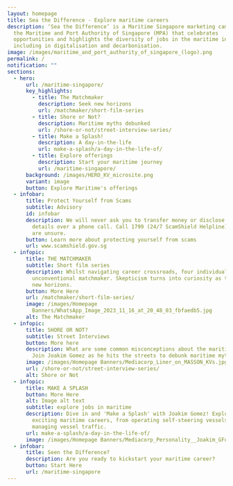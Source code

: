 ```yaml
---
layout: homepage
title: Sea the Difference - Explore maritime careers
description: ‘Sea the Difference’ is a Maritime Singapore marketing campaign by
  the Maritime and Port Authority of Singapore (MPA) that celebrates
  opportunities and highlights the diversity of jobs in the maritime industry,
  including in digitalisation and decarbonisation.
image: /images/maritime_and_port_authority_of_singapore_(logo).png
permalink: /
notification: ""
sections:
  - hero:
      url: /maritime-singapore/
      key_highlights:
        - title: The Matchmaker
          description: Seek new horizons
          url: /matchmaker/short-film-series
        - title: Shore or Not?
          description: Maritime myths debunked
          url: /shore-or-not/street-interview-series/
        - title: Make a Splash!
          description: A day-in-the-life
          url: make-a-splash/a-day-in-the-life-of/
        - title: Explore offerings
          description: Start your maritime journey
          url: /maritime-singapore/
      background: /images/HERO_KV_microsite.png
      variant: image
      button: Explore Maritime's offerings
  - infobar:
      title: Protect Yourself from Scams
      subtitle: Advisory
      id: infobar
      description: We will never ask you to transfer money or disclose bank login
        details over a phone call. Call 1799 (24/7 ScamShield Helpline) if you
        are unsure.
      button: Learn more about protecting yourself from scams
      url: www.scamshield.gov.sg
  - infopic:
      title: THE MATCHMAKER
      subtitle: Short film series
      description: Whilst navigating career crossroads, four individuals meet an
        unconventional matchmaker. Skepticism turns into curiosity as they seek
        new horizons.
      button: More Here
      url: /matchmaker/short-film-series/
      image: /images/Homepage
        Banners/WhatsApp_Image_2023_11_16_at_20_48_03_fbfaedb5.jpg
      alt: The Matchmaker
  - infopic:
      title: SHORE OR NOT?
      subtitle: Street Interviews
      button: More here
      description: What are some common misconceptions about the maritime industry?
        Join Joakim Gomez as he hits the streets to debunk maritime myths!
      image: /images/Homepage Banners/Mediacorp_Liner_on_MASSON_KVs.jpg
      url: /shore-or-not/street-interview-series/
      alt: Shore or Not
  - infopic:
      title: MAKE A SPLASH
      button: More Here
      alt: Image alt text
      subtitle: explore jobs in maritime
      description: Dive in and 'Make a Splash' with Joakim Gomez! Explore new,
        exciting maritime careers, from operating self-steering vessels to
        managing vessel traffic.
      url: make-a-splash/a-day-in-the-life-of/
      image: /images/Homepage Banners/Mediacorp_Personality__Joakim_GFomez.jpg
  - infobar:
      title: Seen the Difference?
      description: Are you ready to kickstart your maritime career?
      button: Start Here
      url: /maritime-singapore
---
```

